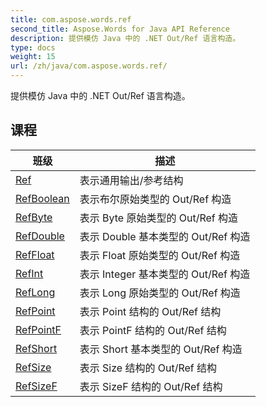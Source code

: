 ```yaml
---
title: com.aspose.words.ref
second_title: Aspose.Words for Java API Reference
description: 提供模仿 Java 中的 .NET Out/Ref 语言构造。
type: docs
weight: 15
url: /zh/java/com.aspose.words.ref/
---
```



提供模仿 Java 中的 .NET Out/Ref 语言构造。


## 课程

| 班级 | 描述 |
| --- | --- |
| [Ref](../com.aspose.words.ref/ref) | 表示通用输出/参考结构 |
| [RefBoolean](../com.aspose.words.ref/refboolean) | 表示布尔原始类型的 Out/Ref 构造 |
| [RefByte](../com.aspose.words.ref/refbyte) | 表示 Byte 原始类型的 Out/Ref 构造 |
| [RefDouble](../com.aspose.words.ref/refdouble) | 表示 Double 基本类型的 Out/Ref 构造 |
| [RefFloat](../com.aspose.words.ref/reffloat) | 表示 Float 原始类型的 Out/Ref 构造 |
| [RefInt](../com.aspose.words.ref/refint) | 表示 Integer 基本类型的 Out/Ref 构造 |
| [RefLong](../com.aspose.words.ref/reflong) | 表示 Long 原始类型的 Out/Ref 构造 |
| [RefPoint](../com.aspose.words.ref/refpoint) | 表示 Point 结构的 Out/Ref 结构 |
| [RefPointF](../com.aspose.words.ref/refpointf) | 表示 PointF 结构的 Out/Ref 结构 |
| [RefShort](../com.aspose.words.ref/refshort) | 表示 Short 基本类型的 Out/Ref 构造 |
| [RefSize](../com.aspose.words.ref/refsize) | 表示 Size 结构的 Out/Ref 结构 |
| [RefSizeF](../com.aspose.words.ref/refsizef) | 表示 SizeF 结构的 Out/Ref 结构 |